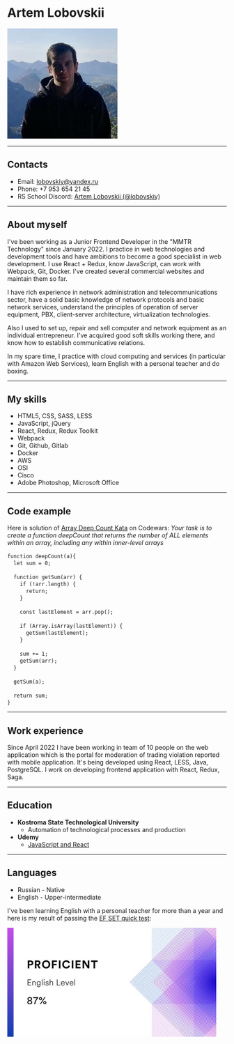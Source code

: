 # Artem Lobovskii
![my_photo](/images/my_photo.jpg)

***

## Contacts

- Email: lobovskiy@yandex.ru
- Phone: +7 953 654 21 45
- RS School Discord: [Artem Lobovskii (@lobovskiy)](https://discordapp.com/users/646052700877750323/)

***

## About myself

I've been working as a Junior Frontend Developer in the "MMTR Technology" since January 2022. I practice in web technologies and development tools and have ambitions to become a good specialist in web development. I use React + Redux, know JavaScript, can work with Webpack, Git, Docker. I've created several commercial websites and maintain them so far.

I have rich experience in network administration and telecommunications sector, have a solid basic knowledge of network protocols and basic network services, understand the principles of operation of server equipment, PBX, client-server architecture, virtualization technologies.

Also I used to set up, repair and sell computer and network equipment as an individual entrepreneur. I've acquired good soft skills working there, and know how to establish communicative relations.

In my spare time, I practice with cloud computing and services (in particular with Amazon Web Services), learn English with a personal teacher and do boxing.

***

## My skills

- HTML5, CSS, SASS, LESS
- JavaScript, jQuery
- React, Redux, Redux Toolkit
- Webpack
- Git, Github, Gitlab
- Docker
- AWS
- OSI
- Cisco
- Adobe Photoshop, Microsoft Office

***

## Code example

Here is solution of [Array Deep Count Kata](https://www.codewars.com/kata/596f72bbe7cd7296d1000029) on Codewars: *Your task is to create a function deepCount that returns the number of ALL elements within an array, including any within inner-level arrays*

```
function deepCount(a){
  let sum = 0;
  
  function getSum(arr) {
    if (!arr.length) {
      return;
    }
    
    const lastElement = arr.pop();
    
    if (Array.isArray(lastElement)) {
      getSum(lastElement);
    }
    
    sum += 1;
    getSum(arr);
  }
  
  getSum(a);
  
  return sum;
}
```

***

## Work experience

Since April 2022 I have been working in team of 10 people on the web application which is the portal for moderation of trading violation reported with mobile application. It's being developed using React, LESS, Java, PostgreSQL. I work on developing frontend application with React, Redux, Saga.

***

## Education

- **Kostroma State Technological University**
  - Automation of technological processes and production
- **Udemy**
  - [JavaScript and React](https://www.udemy.com/course/javascript_full/)

***

## Languages

- Russian - Native
- English - Upper-intermediate

I've been learning English with a personal teacher for more than a year and here is my result of passing the [EF SET quick test](https://www.efset.org/quick-check/):

![english-test-result](/images/efset-test-result.jpg)
